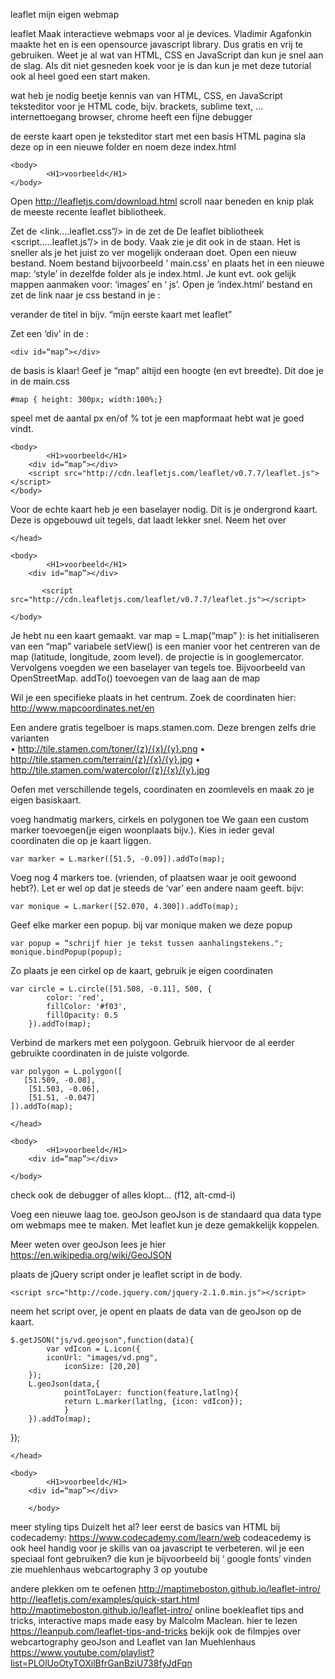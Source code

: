 leaflet
mijn eigen webmap

leaflet 
Maak interactieve webmaps voor al je devices. Vladimir Agafonkin maakte het en is een opensource javascript library. Dus gratis en vrij te gebruiken. Weet je al wat van HTML, CSS en JavaScript dan kun je snel aan de slag. Als dit niet gesneden koek voor je is dan kun je met deze tutorial ook al heel goed een start maken.

wat heb je nodig
beetje kennis van van HTML, CSS, en JavaScript
teksteditor voor je HTML code, bijv. brackets, sublime text, …
internettoegang
browser, chrome heeft een fijne debugger

de eerste kaart
open je teksteditor 
start met een basis HTML pagina
sla deze op in een nieuwe folder en noem deze index.html


<!doctype html>
<html lang="nl">

<html>
 	<head>
		<meta charset="utf-8">
    		<title>basis HTML</title>  		 
 	</head>
       
 	<body>
     		<H1>voorbeeld</H1>
 	</body>
</html>


Open http://leafletjs.com/download.html
scroll naar beneden en knip plak de meeste recente leaflet bibliotheek.

<link rel="stylesheet" href="http://cdn.leafletjs.com/leaflet/v0.7.7/leaflet.css" />
<script src=“http://cdn.leafletjs.com/leaflet/v0.7.7/leaflet.js"></script>


Zet de <link….leaflet.css”/> in de <head>
zet de De leaflet bibliotheek <script…..leaflet.js”/> in de body.  Vaak zie je dit ook in de <head> staan. Het is sneller als je het juist zo ver mogelijk onderaan doet. 
Open een nieuw bestand. Noem bestand bijvoorbeeld ‘ main.css’  en plaats het in een nieuwe map: ‘style’ in dezelfde folder als je index.html. 
Je kunt evt. ook gelijk mappen aanmaken voor:  ‘images’  en ‘ js’. 
Open je ‘index.html’ bestand en zet de link naar je css bestand in je <head> : 

<link rel="stylesheet" href=“style/main.css”/>

verander de titel in bijv. “mijn eerste kaart met leaflet”

Zet een ‘div’  in de <body>:  

	<div id=“map”></div>

de basis is klaar! Geef je “map” altijd een hoogte (en evt breedte). Dit doe je in de main.css

	#map { height: 300px; width:100%;} 
 
speel met de aantal px en/of % tot je een mapformaat hebt wat je goed vindt.


<!doctype html>
<html lang="nl">

<html>
 	<head>
		<meta charset="utf-8">
    		<title>Mijn eerste kaart met Leaflet</title>  
		<link rel="stylesheet" href="http://cdn.leafletjs.com/leaflet/v0.7.7/leaflet.css" />
		<link rel="stylesheet" href="style/main.css"/>
	</head>
       
 	<body>
     		<H1>voorbeeld</H1>
		<div id=“map”></div>
		<script src="http://cdn.leafletjs.com/leaflet/v0.7.7/leaflet.js"></script> 
 	</body>
</html>

Voor de echte kaart heb je een baselayer nodig. Dit is je ondergrond kaart. Deze is opgebouwd uit tegels, dat laadt lekker snel. 
Neem het <script>…..</script> over


<!doctype html>

<html>
 	<head>
    		<title>basis HTML</title>  
		 <link rel="stylesheet" href="style/main.css"/>
		<link rel="stylesheet" href="http://cdn.leafletjs.com/leaflet/v0.7.7/leaflet.css" />
   		
	 
 	</head>
       
 	<body>
     		<H1>voorbeeld</H1>
		<div id=“map”></div>
<script>
//initialize the map         
var map = L.map('map').setView([52.18, 5.5308], 11);
         
//maak een baselayer - tegels         
var achtergrondkaart = L.tileLayer('http://{s}.basemaps.cartocdn.com/light_all/{z}/{x}/{y}.png', {
    attribution: '<a href="http://openstreetmap.org">OpenStreetMap</a>contributors, <a href="http://creativecommons.org/licenses/by-sa/2.0/">CC-BY-SA</a>',
    maxZoom: 19
});
          
achtergrondkaart.addTo(map);
</script>
           <script src="http://cdn.leafletjs.com/leaflet/v0.7.7/leaflet.js"></script> 

 	</body>
</html>


Je hebt nu een kaart gemaakt.
	var map =  L.map(“map” ): is het initialiseren van een “map” variabele
	setView() is een manier voor het centreren van de map (latitude, longitude, zoom level). de 	projectie is in googlemercator. 
	Vervolgens voegden we een baselayer van tegels toe. Bijvoorbeeld van OpenStreetMap. 
	addTo() toevoegen van de laag aan de map

Wil je een specifieke plaats in het centrum. Zoek de coordinaten hier: 
http://www.mapcoordinates.net/en		


Een andere gratis tegelboer is maps.stamen.com. Deze brengen zelfs drie varianten	
	•	http://tile.stamen.com/toner/{z}/{x}/{y}.png
	•	http://tile.stamen.com/terrain/{z}/{x}/{y}.jpg
	•	http://tile.stamen.com/watercolor/{z}/{x}/{y}.jpg


Oefen met verschillende tegels, coordinaten en zoomlevels en maak zo je eigen basiskaart.


voeg handmatig markers, cirkels en polygonen toe
We gaan een custom marker toevoegen(je eigen woonplaats bijv.). Kies in ieder geval coordinaten die op je kaart liggen.

	var marker = L.marker([51.5, -0.09]).addTo(map);

Voeg nog 4 markers toe. (vrienden, of plaatsen waar je ooit gewoond hebt?). Let er wel op dat je steeds de ‘var’ een andere naam geeft. bijv:

	var monique = L.marker([52.070, 4.300]).addTo(map);   

Geef elke marker een popup. bij var monique maken we deze popup

	var popup = “schrijf hier je tekst tussen aanhalingstekens.";
	monique.bindPopup(popup); 


Zo plaats je een cirkel op de kaart, gebruik je eigen coordinaten	

	var circle = L.circle([51.508, -0.11], 500, {
    		color: 'red',
    		fillColor: '#f03',
    		fillOpacity: 0.5
		}).addTo(map);


 Verbind de markers met een polygoon. Gebruik hiervoor de al eerder gebruikte coordinaten in de juiste volgorde.


	var polygon = L.polygon([
 	   [51.509, -0.08],
	    [51.503, -0.06],
	    [51.51, -0.047]
	]).addTo(map);


<!doctype html>

<html>
 	<head>
    		<title>basis HTML</title>  
		 <link rel="stylesheet" href="style/main.css"/>
		 <link rel="stylesheet" href="http://cdn.leafletjs.com/leaflet/v0.7.7/leaflet.css" />
   		
	 
 	</head>
       
 	<body>
     		<H1>voorbeeld</H1>
		<div id=“map”></div>

 <script src="http://cdn.leafletjs.com/leaflet/v0.7.7/leaflet.js"></script> 

<script>
//initialize the map         
var map = L.map('map').setView([52.18, 5.5308], 11);
         
//maak een baselayer - tegels         
var achtergrondkaart = L.tileLayer('http://{s}.basemaps.cartocdn.com/light_all/{z}/{x}/{y}.png', {
    attribution: '<a href="http://openstreetmap.org">OpenStreetMap</a>contributors, <a href="http://creativecommons.org/licenses/by-sa/2.0/">CC-BY-SA</a>',
    maxZoom: 19
});
          
achtergrondkaart.addTo(map);

        
//voeg een willekeurige marker toe                       
var monique = L.marker([52.070, 4.300]);         
monique.addTo(map);             
    
var miranda = L.marker([53.201, 5.799]);         
miranda.addTo(map);            

var barbel = L.marker([52.351, 4.620]);         
barbel.addTo(map);  
         
var bea = L.marker([51.560, 5.091]);         
bea.addTo(map);  

//popup toevoegen
var popup = "Monique woont in Den Haag dat is 1 uur en 15 min rijden.";
monique.bindPopup(popup);   
         
var popup1 = "Barbel woon in Heemstede, dat is 1 uur rijden.";
barbel.bindPopup(popup1)

var popup2 = "Miranda woont in Leeuwarden, dat is 1 uur en 45 minuten rijden.";
miranda.bindPopup(popup2);   

var popup3 = "Bea woont in Tilburg, dat is 1 uur en 10 minuten rijden.";
bea.bindPopup(popup3);   

 //voeg een willekeurig circle toe         
var circle = L.circle([52.156, 5.387], 4500, {
    color: 'red',
    fillColor: '#f03',
    fillOpacity: 0.5
}).addTo(map);  

//voeg een willekeurige polygoon toe     
var polygon = L.polygon([
    [53.201, 5.799],
    [52.351, 4.620],
    [52.070, 4.300], 
    [51.560, 5.091],
    
    ]).addTo(ma
              
</script>
        
 	</body>
</html>


check ook de debugger of alles klopt… (f12, alt-cmd-i)








Voeg een nieuwe laag toe.
geoJson
geoJson is de standaard qua data type om webmaps mee te maken. Met leaflet kun je deze gemakkelijk koppelen. 

Meer weten over geoJson lees je hier https://en.wikipedia.org/wiki/GeoJSON

plaats de jQuery script onder je leaflet script in de body.

	<script src="http://code.jquery.com/jquery-2.1.0.min.js"></script>  

neem het script over, je opent en plaats de data van de geoJson op de kaart.

 	$.getJSON("js/vd.geojson",function(data){
    		var vdIcon = L.icon({
       		iconUrl: "images/vd.png",
        		iconSize: [20,20]
    	});
    	L.geoJson(data,{
        		pointToLayer: function(feature,latlng){
            	return L.marker(latlng, {icon: vdIcon});
        		}
    	}).addTo(map);   
});


<!doctype html>

<html>
 	<head>
    		<title>basis HTML</title>  
		 <link rel="stylesheet" href="style/main.css"/>
		<link rel="stylesheet" href="http://cdn.leafletjs.com/leaflet/v0.7.7/leaflet.css" />
   		<script src="http://cdn.leafletjs.com/leaflet/v0.7.7/leaflet.js"></script>  
		

	 
 	</head>
       
 	<body>
     		<H1>voorbeeld</H1>
		<div id=“map”></div>

<script src="http://cdn.leafletjs.com/leaflet/v0.7.7/leaflet.js"></script> 
<script src="http://code.jquery.com/jquery-2.1.0.min.js"></script>    

<script>
//initialize the map         
var map = L.map('map').setView([52.18, 5.5308], 11);
         
//maak een baselayer - tegels         
var achtergrondkaart = L.tileLayer('http://{s}.basemaps.cartocdn.com/light_all/{z}/{x}/{y}.png', {
    attribution: '<a href="http://openstreetmap.org">OpenStreetMap</a>contributors, <a href="http://creativecommons.org/licenses/by-sa/2.0/">CC-BY-SA</a>',
    maxZoom: 19
});
          
achtergrondkaart.addTo(map);

        
//voeg evt meerder tilelayers toe opdezelfde manier.
//geojson toevoegen van extern bestand
$.getJSON("js/vd.geojson",function(data){
    var vdIcon = L.icon({
        iconUrl: "images/vd.png",
        iconSize: [20,20]
    });
    L.geoJson(data,{
        pointToLayer: function(feature,latlng){
            return L.marker(latlng, {icon: vdIcon});
        }
    }).addTo(map);   
});
</script>
           
		</body>
</html>


meer styling tips
Duizelt het al? leer eerst de basics van HTML bij codecademy: https://www.codecademy.com/learn/web
codeacedemy is ook heel handig voor je skills van oa javascript te verbeteren.
wil je een speciaal font gebruiken? die kun je bijvoorbeeld bij ‘ google fonts’ vinden zie muehlenhaus webcartography 3 op youtube


andere plekken om te oefenen
http://maptimeboston.github.io/leaflet-intro/
http://leafletjs.com/examples/quick-start.html
http://maptimeboston.github.io/leaflet-intro/
online boekleaflet tips and tricks, interactive maps made easy by Malcolm Maclean. hier te lezen https://leanpub.com/leaflet-tips-and-tricks
bekijk ook de filmpjes over webcartography geoJson and Leaflet van Ian Muehlenhaus https://www.youtube.com/playlist?list=PLOlUoOtyTOXilBfrGanBziU738fyJdFqn
